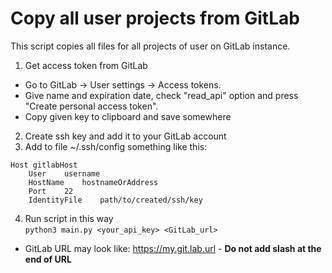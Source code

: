# Copy all user projects from GitLab
This script copies all files for all projects of user on GitLab instance.
1. Get access token from GitLab  
- Go to GitLab -> User settings -> Access tokens.  
- Give name and expiration date, check "read_api" option and press "Create personal access token".
- Copy given key to clipboard and save somewhere
2. Create ssh key and add it to your GitLab account
3. Add to file ~/.ssh/config something like this:  
```
Host gitlabHost
    User    username
    HostName    hostnameOrAddress
    Port    22
    IdentityFile    path/to/created/ssh/key
```
4. Run script in this way  
```python3 main.py <your_api_key> <GitLab_url>```
- GitLab URL may look like: https://my.git.lab.url - **Do not add slash at the end of URL**
